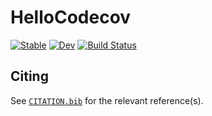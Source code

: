 # HelloCodecov

[![Stable](https://img.shields.io/badge/docs-stable-blue.svg)](https://ohno.github.io/HelloCodecov.jl/stable/)
[![Dev](https://img.shields.io/badge/docs-dev-blue.svg)](https://ohno.github.io/HelloCodecov.jl/dev/)
[![Build Status](https://github.com/ohno/HelloCodecov.jl/actions/workflows/CI.yml/badge.svg?branch=main)](https://github.com/ohno/HelloCodecov.jl/actions/workflows/CI.yml?query=branch%3Amain)

## Citing

See [`CITATION.bib`](CITATION.bib) for the relevant reference(s).
